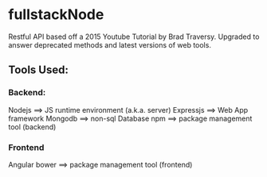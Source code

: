 # fullstackNode
Restful API based off a 2015 Youtube Tutorial by Brad Traversy.  Upgraded to answer deprecated methods and latest versions of web tools.

## Tools Used:
### Backend:
Nodejs ==> JS runtime environment (a.k.a. server)
Expressjs ==> Web App framework
Mongodb ==> non-sql Database
npm ==> package management tool (backend)

### Frontend
Angular 
bower ==> package management tool (frontend)


